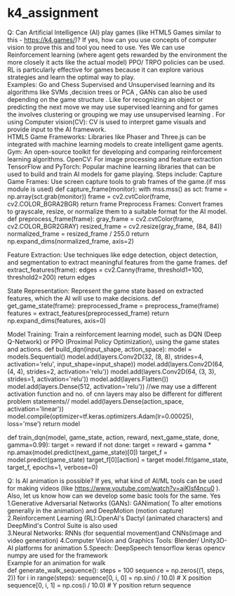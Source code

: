 # k4_assignment
Q: Can Artificial Intelligence (AI) play games (like HTML5 Games similar to this - 
https://k4.games/)? If yes, how can you use concepts of computer vision to prove this 
and tool you need to use. 
Yes 
We can use Reinforcement learning (where agent gets rewarded by the environment the 
more closely it acts like the actual model) PPO/ TRPO policies can be used. RL is 
particularly effective for games because it can explore various strategies and learn the 
optimal way to play.  
Examples: Go and Chess 
Supervised and Unsupervised learning and its algorithms like SVMs ,decision trees or 
PCA , GANs can also be used depending on the game structure . Like for recognizing an 
object or predicting the next move we may use supervised learning and for games the 
involves clustering or grouping we may use unsupervised learning . 
For using Computer vision(CV): CV is used to interpret game visuals and provide input 
to the AI framework.  
HTML5 Game Frameworks: Libraries like Phaser and Three.js can be integrated with 
machine learning models to create intelligent game agents. 
Gym: An open-source toolkit for developing and comparing reinforcement learning 
algorithms. 
OpenCV: For image processing and feature extraction 
TensorFlow and PyTorch: Popular machine learning libraries that can be used to build 
and train AI models for game playing. 
Steps include: 
Capture Game Frames: Use screen capture tools to grab frames of the game.(if mss 
module is used) 
def capture_frame(monitor): 
with mss.mss() as sct: 
frame = np.array(sct.grab(monitor)) 
frame = cv2.cvtColor(frame, cv2.COLOR_BGRA2BGR) 
return frame 
Preprocess Frames: Convert frames to grayscale, resize, or normalize them to a 
suitable format for the AI model. 
def preprocess_frame(frame): 
    gray_frame = cv2.cvtColor(frame, cv2.COLOR_BGR2GRAY) 
    resized_frame = cv2.resize(gray_frame, (84, 84)) 
    normalized_frame = resized_frame / 255.0 
    return np.expand_dims(normalized_frame, axis=2) 
 
 Feature Extraction: Use techniques like edge detection, object detection, and 
segmentation to extract meaningful features from the game frames. 
def extract_features(frame): 
    edges = cv2.Canny(frame, threshold1=100, threshold2=200) 
    return edges 
 
State Representation: Represent the game state based on extracted features, which 
the AI will use to make decisions. 
def get_game_state(frame): 
    preprocessed_frame = preprocess_frame(frame) 
    features = extract_features(preprocessed_frame) 
    return np.expand_dims(features, axis=0) 
 
Model Training: Train a reinforcement learning model, such as DQN (Deep Q-Network) 
or PPO (Proximal Policy Optimization), using the game states and actions. 
def build_dqn(input_shape, action_space): 
    model = models.Sequential() 
    model.add(layers.Conv2D(32, (8, 8), strides=4, activation='relu', input_shape=input_shape)) 
    model.add(layers.Conv2D(64, (4, 4), strides=2, activation='relu')) 
    model.add(layers.Conv2D(64, (3, 3), strides=1, activation='relu')) 
    model.add(layers.Flatten()) 
    model.add(layers.Dense(512, activation='relu')) 
//we may use a different activation function and no. of cnn layers may also be different for different problem 
statements// 
    model.add(layers.Dense(action_space, activation='linear')) 
    model.compile(optimizer=tf.keras.optimizers.Adam(lr=0.00025), loss='mse') 
    return model 
 
def train_dqn(model, game_state, action, reward, next_game_state, done, gamma=0.99): 
    target = reward 
    if not done: 
        target = reward + gamma * np.amax(model.predict(next_game_state)[0]) 
    target_f = model.predict(game_state) 
    target_f[0][action] = target 
    model.fit(game_state, target_f, epochs=1, verbose=0) 
 
 
 
Q: Is AI animation is possible? If yes, what kind of AI/ML tools can be used for making 
videos (like https://www.youtube.com/watch?v=ajKIsf4ncu0 ). Also, let us know how 
can we develop some basic tools for the same. 
Yes 
 1.Generative Adversarial Networks (GANs): GANimation( To alter emotions generally in 
the animation) and DeepMotion (motion capture)  
2.Reinforcement Learning (RL):OpenAI's Dactyl (animated characters) and DeepMind's 
Control Suite is also used  
3.Neural Networks: RNNs (for sequential movement)and CNNs(image and video 
generation) 
4.Computer Vision and Graphics Tools: 
Blender/ Unity3D- AI platforms for animation 
5.Speech: DeepSpeech 
tensorflow keras opencv numpy are used for the framework  
Example for an animation for walk  
def generate_walk_sequence(): 
    steps = 100 
    sequence = np.zeros((1, steps, 2)) 
    for i in range(steps): 
        sequence[0, i, 0] = np.sin(i / 10.0)  # X position 
        sequence[0, i, 1] = np.cos(i / 10.0)  # Y position 
    return sequence 
